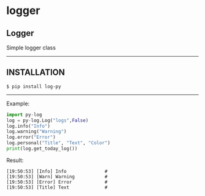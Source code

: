 # logger
## Logger
Simple logger class

____
## INSTALLATION
```$ pip install log-py```
____
Example:
```python
import py-log
log = py-log.Log("logs",False)
log.info("Info")
log.warning("Warning")
log.error("Error")
log.personal("Title", "Text", "Color")
print(log.get_today_log()) 
```
Result:
```
[19:50:53] [Info] Info              #
[19:50:53] [Warn] Warning           #
[19:50:53] [Error] Error            #
[19:50:53] [Title] Text             # 
```
